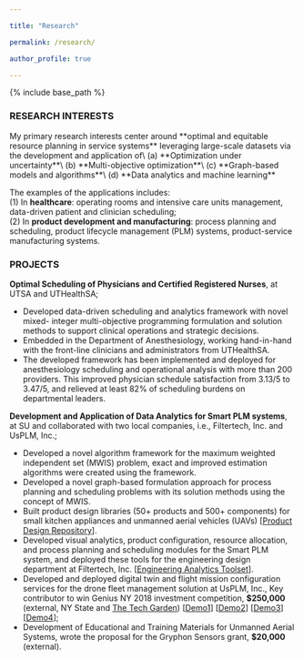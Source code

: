 ```yaml
---

title: "Research"

permalink: /research/

author_profile: true

---
```



{% include base_path %}

<H3>RESEARCH INTERESTS</H3>
My primary research interests center around **optimal and equitable resource planning in service systems**
leveraging large-scale datasets
via the development and application of\
(a) **Optimization under uncertainty**\
(b) **Multi-objective optimization**\
(c) **Graph-based models and algorithms**\
(d) **Data analytics and machine learning**

The examples of the applications includes:\
(1) In **healthcare**: operating rooms and intensive care units management, data-driven patient and clinician scheduling;\
(2) In **product development and manufacturing**: process planning and scheduling, product lifecycle management (PLM) systems, product-service manufacturing systems.

<H3>PROJECTS</H3>


**Optimal Scheduling of Physicians and Certified Registered Nurses**, at
UTSA and UTHealthSA;
- Developed data-driven scheduling and analytics framework with novel mixed-
integer multi-objective programming formulation and solution methods to support clinical operations and strategic decisions.
- Embedded in the Department of Anesthesiology, working hand-in-hand with
the front-line clinicians and administrators from UTHealthSA.
- The developed framework has been implemented and deployed for anesthesiology scheduling and operational analysis with more than 200 providers. This
improved physician schedule satisfaction from 3.13/5 to 3.47/5, and relieved at
least 82% of scheduling burdens on departmental leaders.


**Development and Application of Data Analytics for Smart PLM systems**, at SU and collaborated with two local companies, i.e., Filtertech, Inc. and UsPLM, Inc.;
- Developed a novel algorithm framework for the maximum weighted independent set (MWIS) problem, exact and improved estimation algorithms were created using the framework.
- Developed a novel graph-based formulation approach for process planning and scheduling problems with its solution methods using the concept of MWIS.
- Built product design libraries (50+ products and 500+ components) for small
kitchen appliances and unmanned aerial vehicles (UAVs) 
[<a href="https://www.youtube.com/watch?v=IOUOeyWYNPg&t=8s">Product Design Repository</a>].
- Developed visual analytics, product configuration, resource allocation, and process 
planning and scheduling modules for the Smart PLM system, and deployed
these tools for the engineering design department at Filtertech, Inc. 
[<a href="https://www.youtube.com/watch?v=dCntEIeN4oc">Engineering Analytics Toolset</a>].
- Developed and deployed digital twin and flight mission configuration services
for the drone fleet management solution at UsPLM, Inc., Key contributor to
win Genius NY 2018 investment competition, **$250,000** (external, NY State and <a href="https://www.thetechgarden.com/">The Tech Garden</a>)
[<a href="https://www.youtube.com/watch?v=jhsvqWByD-g">Demo1</a>]
[<a href="https://www.youtube.com/watch?v=rgsTScrZLJ0">Demo2</a>]
[<a href="https://www.youtube.com/watch?v=PCRxlNHMESQ">Demo3</a>]
[<a href="https://www.youtube.com/watch?v=pvT9TPI4Lyk">Demo4</a>];
- Development of Educational and Training Materials for Unmanned Aerial Systems, 
wrote the proposal for the Gryphon Sensors grant, **$20,000** (external).


